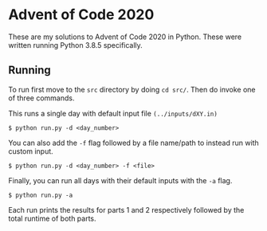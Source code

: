 # Advent of Code 2020

These are my solutions to Advent of Code 2020 in Python. These were written running Python 3.8.5 specifically.

**Running**
----------------------------------
To run first move to the `src` directory by doing `cd src/`. Then do invoke one of three commands.

This runs a single day with default input file `(../inputs/dXY.in)`

    $ python run.py -d <day_number>

You can also add the `-f` flag followed by a file name/path to instead run with custom input.

	$ python run.py -d <day_number> -f <file>

Finally, you can run all days with their default inputs with the `-a` flag.

	$ python run.py -a

Each run prints the results for parts 1 and 2 respectively followed by the total runtime of both parts.